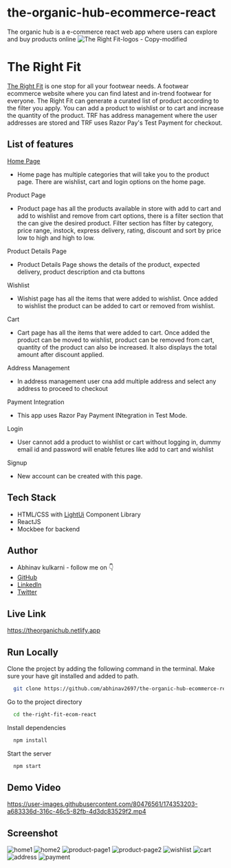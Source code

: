 # the-organic-hub-ecommerce-react
The organic hub is a e-commerce react web app where users can explore and buy products online
![The Right Fit-logos - Copy-modified](https://img.freepik.com/free-vector/100-organic-quality-food-green-sticker-label-design_1017-25574.jpg?size=338&ext=jpg&ga=GA1.1.1700460183.1713052800&semt=ais)


# The Right Fit

[The Right Fit](https://theorganichub.netlify.app/) is one stop for all your footwear needs. A footwear ecommerce website where you can find latest and in-trend footwear for everyone. The Right Fit can generate a curated list of product according to the filter you apply. You can add a product to wishlist or to cart and increase the quantity of the product. TRF has address management where the user addresses are stored and TRF uses Razor Pay's Test Payment for checkout.


## List of features
[Home Page](https://theorganichub.netlify.app/)
- Home page has multiple categories that will take you to the product page. There are wishlist, cart and login options on the home page.

Product Page
-   Product page has all the products available in store with add to cart and add to wishlist and remove from cart options, there is a filter section that the can give the desired product. Filter section has filter by category, price range, instock, express delivery, rating, discount and sort by price low to high and high to low.

Product Details Page
-   Product Details Page shows the details of the product, expected delivery, product description and cta buttons

Wishlist
-   Wishist page has all the items that were added to wishlist. Once added to wishlist the product can be added to cart or removed from wishlist.

Cart
-   Cart page has all the items that were added to cart. Once added the product can be moved to wishlist, product can be removed from cart, quantity of the product can also be increased. It also displays the total amount after discount applied.

Address Management
-   In address management user cna add multiple address and select any address to proceed to checkout

Payment Integration
-   This app uses Razor Pay Payment INtegration in Test Mode.

Login
-   User cannot add a product to wishlist or cart without logging in, dummy email id and password will enable fetures like add to cart and wishlist

Signup
-   New account can be created with this page.



## Tech Stack

- HTML/CSS with [LightUi](https://uilight.netlify.app/) Component Library
- ReactJS
- Mockbee for backend


## Author

-   Abhinav kulkarni - follow me on 👇
-   [GitHub](https://www.github.com/abhinav2697)
-   [LinkedIn](https://www.linkedin.com/in/abhinav-kulkarni-95103588/)
-   [Twitter](https://twitter.com/abhinav2697)


## Live Link

https://theorganichub.netlify.app


## Run Locally

Clone the project by adding the following command in the terminal.
Make sure your have git installed and added to path.

```bash
  git clone https://github.com/abhinav2697/the-organic-hub-ecommerce-react.git
```

Go to the project directory

```bash
  cd the-right-fit-ecom-react
```

Install dependencies

```bash
  npm install
```

Start the server

```bash
  npm start
```

## Demo Video
https://user-images.githubusercontent.com/80476561/174353203-a683336d-316c-46c5-82fb-4d3dc83529f2.mp4




## Screenshot
![home1](https://user-images.githubusercontent.com/80476561/174353291-9aed0f6c-4171-4052-948d-095ae12ecbb8.png)
![home2](https://user-images.githubusercontent.com/80476561/174353314-1b5bd344-edd7-4cdc-9032-b950d1cf5d6b.png)
![product-page1](https://user-images.githubusercontent.com/80476561/174353349-b34cd494-8b0a-4fe8-aefc-a283e84b19f3.png)
![product-page2](https://user-images.githubusercontent.com/80476561/174353383-ce54eabb-5043-4b5c-b3ed-bc1c5b24990c.png)
![wishlist](https://user-images.githubusercontent.com/80476561/174353421-66f6612a-e93a-4adb-ae26-5be56a694642.png)
![cart](https://user-images.githubusercontent.com/80476561/174353434-d7864676-307c-464c-b02c-9e7b0920acda.png)
![address](https://user-images.githubusercontent.com/80476561/174353450-e0d607c8-3515-4239-b121-60c4ace94cf5.png)
![payment](https://user-images.githubusercontent.com/80476561/174353495-26c1084f-f42e-4388-91b0-999460ee2881.png)

